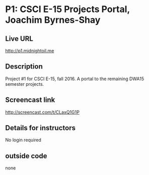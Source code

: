 # P1:  CSCI E-15 Projects Portal, Joachim Byrnes-Shay

## Live URL
<http://p1.midnightoil.me>

## Description
Project #1 for CSCI E-15, fall 2016.
A portal to the remaining DWA15 semester projects.

## Screencast link
<http://screencast.com/t/CLaxQ1G1P>

## Details for instructors
No login required

## outside code
none


